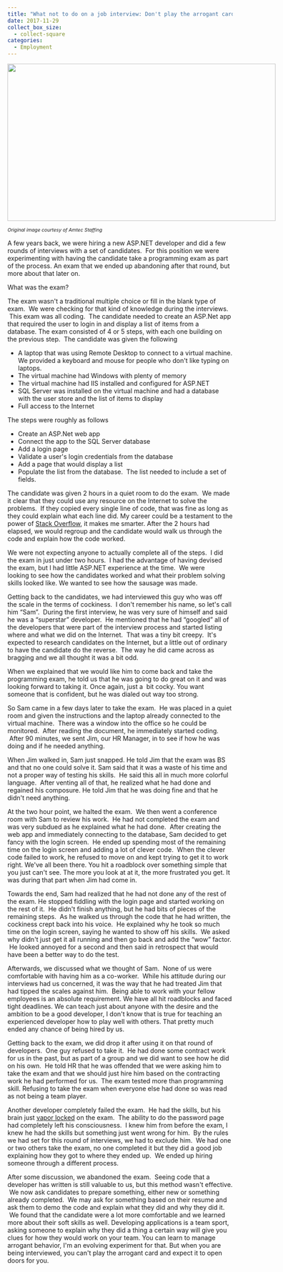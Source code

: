 ```yaml
---
title: "What not to do on a job interview: Don't play the arrogant card"
date: 2017-11-29
collect_box_size:
  - collect-square
categories:
  - Employment
---
```

<div style="width: 610px" class="wp-caption alignnone">
  <a href="http://amtec.us.com/creative-commons"><img loading="lazy" class="size-medium" src="https://i0.wp.com/photos.smugmug.com/photos/i-T9TJ6Pr/1/18726755/M/i-T9TJ6Pr-M.png?resize=600%2C352&#038;ssl=1" width="600" height="352"  /></a>
  
  <p class="wp-caption-text">
    <span style="font-size: 8pt;"><em>Original image courtesy of Amtec Staffing</em></span>
  </p>
</div>

A few years back, we were hiring a new ASP.NET developer and did a few rounds of interviews with a set of candidates.  For this position we were experimenting with having the candidate take a programming exam as part of the process. An exam that we ended up abandoning after that round, but more about that later on.

What was the exam?

The exam wasn't a traditional multiple choice or fill in the blank type of exam.  We were checking for that kind of knowledge during the interviews.  This exam was all coding.  The candidate needed to create an ASP.Net app that required the user to login in and display a list of items from a database. The exam consisted of 4 or 5 steps, with each one building on the previous step.  The candidate was given the following

  * A laptop that was using Remote Desktop to connect to a virtual machine. We provided a keyboard and mouse for people who don't like typing on laptops.
  * The virtual machine had Windows with plenty of memory
  * The virtual machine had IIS installed and configured for ASP.NET
  * SQL Server was installed on the virtual machine and had a database with the user store and the list of items to display
  * Full access to the Internet

The steps were roughly as follows

  * Create an ASP.Net web app
  * Connect the app to the SQL Server database
  * Add a login page
  * Validate a user's login credentials from the database
  * Add a page that would display a list
  * Populate the list from the database.  The list needed to include a set of fields.

The candidate was given 2 hours in a quiet room to do the exam.  We made it clear that they could use any resource on the Internet to solve the problems.  If they copied every single line of code, that was fine as long as they could explain what each line did. My career could be a testament to the power of [Stack Overflow](https://stackoverflow.com/users/206/chris-miller), it makes me smarter. After the 2 hours had elapsed, we would regroup and the candidate would walk us through the code and explain how the code worked.

We were not expecting anyone to actually complete all of the steps.  I did the exam in just under two hours.  I had the advantage of having devised the exam, but I had little ASP.NET experience at the time.  We were looking to see how the candidates worked and what their problem solving skills looked like. We wanted to see how the sausage was made.

Getting back to the candidates, we had interviewed this guy who was off the scale in the terms of cockiness.  I don't remember his name, so let's call him &#8220;Sam&#8221;.  During the first interview, he was very sure of himself and said he was a &#8220;superstar&#8221; developer.  He mentioned that he had &#8220;googled&#8221; all of the developers that were part of the interview process and started listing where and what we did on the Internet.  That was a tiny bit creepy.  It's expected to research candidates on the Internet, but a little out of ordinary to have the candidate do the reverse.  The way he did came across as bragging and we all thought it was a bit odd.

When we explained that we would like him to come back and take the programming exam, he told us that he was going to do great on it and was looking forward to taking it. Once again, just a  bit cocky. You want someone that is confident, but he was dialed out way too strong.

So Sam came in a few days later to take the exam.  He was placed in a quiet room and given the instructions and the laptop already connected to the virtual machine.  There was a window into the office so he could be monitored.  After reading the document, he immediately started coding.  After 90 minutes, we sent Jim, our HR Manager, in to see if how he was doing and if he needed anything.

When Jim walked in, Sam just snapped. He told Jim that the exam was BS and that no one could solve it. Sam said that it was a waste of his time and not a proper way of testing his skills.  He said this all in much more colorful language.  After venting all of that, he realized what he had done and regained his composure. He told Jim that he was doing fine and that he didn't need anything.

At the two hour point, we halted the exam.  We then went a conference room with Sam to review his work.  He had not completed the exam and was very subdued as he explained what he had done.  After creating the web app and immediately connecting to the database, Sam decided to get fancy with the login screen.  He ended up spending most of the remaining time on the login screen and adding a lot of clever code.  When the clever code failed to work, he refused to move on and kept trying to get it to work right. We've all been there. You hit a roadblock over something simple that you just can't see. The more you look at at it, the more frustrated you get. It was during that part when Jim had come in.

Towards the end, Sam had realized that he had not done any of the rest of the exam. He stopped fiddling with the login page and started working on the rest of it.  He didn't finish anything, but he had bits of pieces of the remaining steps.  As he walked us through the code that he had written, the cockiness crept back into his voice.  He explained why he took so much time on the login screen, saying he wanted to show off his skills.  We asked why didn't just get it all running and then go back and add the &#8220;wow&#8221; factor.  He looked annoyed for a second and then said in retrospect that would have been a better way to do the test.

Afterwards, we discussed what we thought of Sam.  None of us were comfortable with having him as a co-worker.  While his attitude during our interviews had us concerned, it was the way that he had treated Jim that had tipped the scales against him.  Being able to work with your fellow employees is an absolute requirement. We have all hit roadblocks and faced tight deadlines. We can teach just about anyone with the desire and the ambition to be a good developer, I don't know that is true for teaching an experienced developer how to play well with others. That pretty much ended any chance of being hired by us.

Getting back to the exam, we did drop it after using it on that round of developers.  One guy refused to take it.  He had done some contract work for us in the past, but as part of a group and we did want to see how he did on his own.  He told HR that he was offended that we were asking him to take the exam and that we should just hire him based on the contracting work he had performed for us.  The exam tested more than programming skill. Refusing to take the exam when everyone else had done so was read as not being a team player.

Another developer completely failed the exam.  He had the skills, but his brain just [vapor locked](http://www.onallcylinders.com/2015/08/07/ask-away-with-jeff-smith-understanding-vapor-lock-and-how-you-can-fix-it/) on the exam.  The ability to do the password page had completely left his consciousness.  I knew him from before the exam, I knew he had the skills but something just went wrong for him.  By the rules we had set for this round of interviews, we had to exclude him.  We had one or two others take the exam, no one completed it but they did a good job explaining how they got to where they ended up.  We ended up hiring someone through a different process.

After some discussion, we abandoned the exam.  Seeing code that a developer has written is still valuable to us, but this method wasn't effective.  We now ask candidates to prepare something, either new or something already completed.  We may ask for something based on their resume and ask them to demo the code and explain what they did and why they did it.  We found that the candidate were a lot more comfortable and we learned more about their soft skills as well. Developing applications is a team sport, asking someone to explain why they did a thing a certain way will give you clues for how they would work on your team. You can learn to manage arrogant behavior, I'm an evolving experiment for that. But when you are being interviewed, you can't play the arrogant card and expect it to open doors for you.

